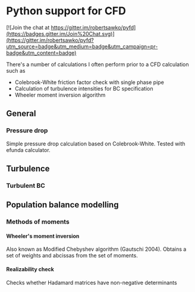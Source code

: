 # Python support for CFD

[![Join the chat at https://gitter.im/robertsawko/pyfd](https://badges.gitter.im/Join%20Chat.svg)](https://gitter.im/robertsawko/pyfd?utm_source=badge&utm_medium=badge&utm_campaign=pr-badge&utm_content=badge)

There's a number of calculations I often perform prior to a CFD calculation such as 
 * Colebrook-White friction factor check with single phase pipe
 * Calculation of turbulence intensities for BC specification
 * Wheeler moment inversion algorithm

## General

### Pressure drop

Simple pressure drop calculation based on Colebrook-White. Tested with efunda
calculator.

## Turbulence

### Turbulent BC

## Population balance modelling
### Methods of moments
#### Wheeler's moment inversion

Also known as Modified Chebyshev algorithm (Gautschi 2004). Obtains a set of
weights and abcissas from the set of moments.

#### Realizability check
Checks whether Hadamard matrices have non-negative determinants


